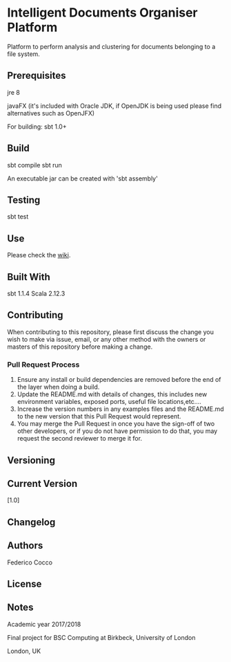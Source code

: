 # Intelligent Documents Organiser Platform

Platform to perform analysis and clustering for documents belonging to a file system.

## Prerequisites

jre 8

javaFX (it's included with Oracle JDK, if OpenJDK is being used please find alternatives such as OpenJFX)

For building: sbt 1.0+

## Build

sbt compile
sbt run

An executable jar can be created with 'sbt assembly'

## Testing

sbt test

## Use
Please check the [wiki](https://github.com/fredc0088/Intelligent_Documents_Organiser_Platform/wiki).

## Built With

sbt 1.1.4
Scala 2.12.3

## Contributing

When contributing to this repository, please first discuss the change you wish to make via issue,
email, or any other method with the owners or masters of this repository before making a change. 

### Pull Request Process

1. Ensure any install or build dependencies are removed before the end of the layer when doing a 
   build.
2. Update the README.md with details of changes, this includes new environment 
   variables, exposed ports, useful file locations,etc....
3. Increase the version numbers in any examples files and the README.md to the new version that this
   Pull Request would represent.
4. You may merge the Pull Request in once you have the sign-off of two other developers, or if you 
   do not have permission to do that, you may request the second reviewer to merge it for.

## Versioning

## Current Version

[1.0]

## Changelog

## Authors

Federico Cocco

## License

## Notes

Academic year 2017/2018

Final project for BSC Computing at Birkbeck, University of London

London, UK
